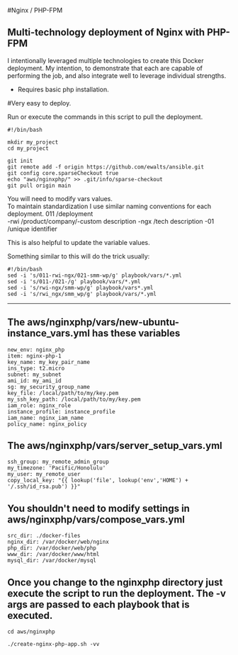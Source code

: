 #Nginx / PHP-FPM

Multi-technology deployment of Nginx with PHP-FPM
---
I intentionally leveraged multiple technologies to create this Docker deployment.  My intention, to demonstrate that each are capable of performing the job, and also integrate well to leverage individual strengths.
- Requires basic php installation.

#Very easy to deploy.

Run or execute the commands in this script to pull the deployment.


    #!/bin/bash

    mkdir my_project
    cd my_project

    git init
    git remote add -f origin https://github.com/ewalts/ansible.git
    git config core.sparseCheckout true
    echo "aws/nginxphp/" >> .git/info/sparse-checkout
    git pull origin main


    
You will need to modify vars values.  
To maintain standardization I use similar naming conventions for each deployment.
011 /deployment  
-rwi /product/company/-custom description
-ngx /tech description
-01 /unique identifier

This is also helpful to update the variable values.

Something similar to this will do the trick usually:
```
#!/bin/bash
sed -i 's/011-rwi-ngx/021-smm-wp/g' playbook/vars/*.yml
sed -i 's/011-/021-/g' playbook/vars/*.yml
sed -i 's/rwi-ngx/smm-wp/g' playbook/vars*.yml
sed -i 's/rwi_ngx/smm_wp/g' playbook/vars/*.yml
```

---
The aws/nginxphp/vars/new-ubuntu-instance_vars.yml has these variables
---

    new_env: nginx_php
    item: nginx-php-1
    key_name: my_key_pair_name
    ins_type: t2.micro
    subnet: my_subnet
    ami_id: my_ami_id
    sg: my_security_group_name
    key_file: /local/path/to/my/key.pem
    my_ssh_key_path: /local/path/to/my/key.pem
    iam_role: nginx_role
    instance_profile: instance_profile
    iam_name: nginx_iam_name
    policy_name: nginx_policy


The aws/nginxphp/vars/server_setup_vars.yml 
---
    ssh_group: my_remote_admin_group
    my_timezone: 'Pacific/Honolulu'
    my_user: my_remote_user
    copy_local_key: "{{ lookup('file', lookup('env','HOME') + '/.ssh/id_rsa.pub') }}"



You shouldn't need to modify settings in aws/nginxphp/vars/compose_vars.yml
---

    src_dir: ./docker-files
    nginx_dir: /var/docker/web/nginx
    php_dir: /var/docker/web/php
    www_dir: /var/docker/www/html
    mysql_dir: /var/docker/mysql
   
Once you change to the nginxphp directory just execute the script to run the deployment.  The -v args are passed to each playbook that is executed.
---
     
    cd aws/nginxphp

    ./create-nginx-php-app.sh -vv


